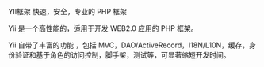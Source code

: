 YII框架
快速，安全，专业的 PHP 框架

Yii 是一个高性能的，适用于开发 WEB2.0 应用的 PHP 框架。

Yii 自带了丰富的功能 ，包括 MVC，DAO/ActiveRecord，I18N/L10N，缓存，身份验证和基于角色的访问控制，脚手架，测试等，可显著缩短开发时间。
